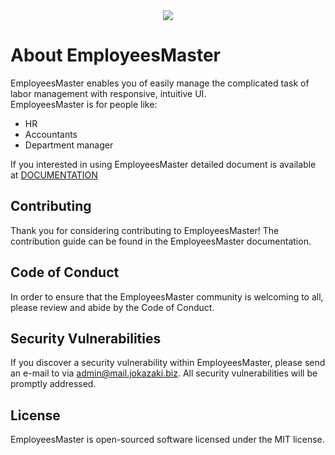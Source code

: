 <div align="center"><img src="https://dev.jokazaki.biz:8443/medium.jpg"></div>

# About EmployeesMaster

EmployeesMaster enables you of easily manage the complicated task of labor management with  responsive, intuitive UI.<br/>
EmployeesMaster is for people like:

- HR
- Accountants
- Department manager

If you interested in using EmployeesMaster detailed document is available at
[DOCUMENTATION](https://dev.jokazaki.biz:8443/employees-master-manual.php)


## Contributing
Thank you for considering contributing to EmployeesMaster! The contribution guide can be found in the EmployeesMaster documentation.

## Code of Conduct
In order to ensure that the EmployeesMaster community is welcoming to all, please review and abide by the Code of Conduct.

## Security Vulnerabilities
If you discover a security vulnerability within EmployeesMaster, please send an e-mail to  via admin@mail.jokazaki.biz. All security vulnerabilities will be promptly addressed.

## License
EmployeesMaster is open-sourced software licensed under the MIT license.
